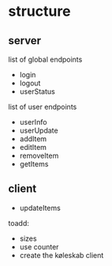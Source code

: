 structure
===

server
---

list of global endpoints

- login
- logout
- userStatus

list of user endpoints

- userInfo
- userUpdate
- addItem
- editItem
- removeItem
- getItems

client
---

- updateItems


toadd:

- sizes
- use counter
- create the køleskab client

